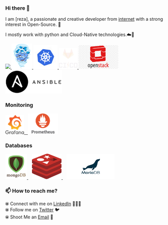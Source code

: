 ### Hi there 👋

<!--
**itsksaurabh/itsksaurabh** is a ✨ _special_ ✨ repository because its `README.md` (this file) appears on your GitHub profile.
-->

I am [reza], a passionate and creative developer from [internet](https://en.wikipedia.org/wiki/internet)&nbsp;with a strong interest in Open-Source. 🎯

I mostly work with python and Cloud-Native technologies.☁️🚀


<p float="left">
  <a href="https://python.org/" target="_blank" >
    <img src="https://github.com/rezabojnordi/rezabojnordi/blob/master/assets/python.gif"  height="90" />
  </a>
  <a href="https://www.docker.com/" target="_blank" >
    <img src="https://github.com/rezabojnordi/rezabojnordi/blob/master/assets/docker.gif"  height="80" /> 
  </a>
  <a href="https://kubernetes.io/" target="_blank" >
    <img src="https://github.com/rezabojnordi/rezabojnordi/blob/master/assets/k8s.gif"  height="75" />
  </a>
  <a href="https://docs.gitlab.com/ee/ci/" target="_blank" >
    <img src="https://github.com/rezabojnordi/rezabojnordi/blob/master/assets/cicd.gif"  height="65" />
  </a>
  </a>
  <a href="https://helm.sh/" target="_blank" >
    <img src="https://github.com/rezabojnordi/rezabojnordi/blob/master/assets/openstack.jpg"  height="75" />
  </a>

  <a href="https://ansible.com/" target="_blank" >
    <img src="https://github.com/rezabojnordi/rezabojnordi/blob/master/assets/ansible.png"  height="75" />
  </a>
 </p>
 </p>
  
### Monitoring
  
 <p float="left">
  <a href="https://grafana.com/" target="_blank" >
    <img src="https://github.com/rezabojnordi/rezabojnordi/blob/master/assets/grafana.gif" height="60" />&nbsp;&nbsp;
  </a>
  <a href="https://prometheus.io/" target="_blank" >
    <img src="https://github.com/rezabojnordi/rezabojnordi/blob/master/assets/prometheus.gif" height="65" />
  </a>
  <!-- <a href="https://www.influxdata.com/" target="_blank" >
    <img src="./assets/influxdata.gif" height="60" />
  </a> -->
</p>

### Databases
  
 <p float="left">
  <!-- <a href="https://www.postgresql.org/" target="_blank" >
    <img src="./assets/postgresql.gif" height="90" />&nbsp;&nbsp;
  </a> -->
  <!-- <a href="https://www.timescale.com/" target="_blank" >
    <img src="./assets/tsdb.gif" width="120" />
  </a>&nbsp;&nbsp; -->
  <a href="https://www.mongodb.com/" target="_blank" >
    <img src="https://github.com/rezabojnordi/rezabojnordi/blob/master/assets/mongo.gif" height="80" />
  </a>
  &nbsp;&nbsp;
  <a href="https://www.redis.io/" target="_blank" >
    <img src="https://github.com/rezabojnordi/rezabojnordi/blob/master/assets/redis.svg" height="80" />
  </a>
    &nbsp;&nbsp;
  <a href="https://www.mariadb.com/" target="_blank" >
    <img src="https://github.com/rezabojnordi/rezabojnordi/blob/master/assets/mariadb.gif" height="80" />
  </a>
</p>

### 📫 How to reach me? 

  ⦿ Connect with me on [LinkedIn](https://www.linkedin.com/in/reza-bojnordi-28665364/) 👨🏻‍💻 <br>
  ⦿ Follow me on [Twitter](https://twitter.com/reza_bojnordi) 🐦 <br>
  ⦿ Shoot Me an [Email](mailto:rezabojnordi2012@gmail.com) 💌 <br>

